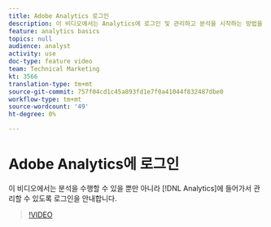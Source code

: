 ```yaml
---
title: Adobe Analytics 로그인
description: 이 비디오에서는 Analytics에 로그인 및 관리하고 분석을 시작하는 방법을 알아봅니다.
feature: analytics basics
topics: null
audience: analyst
activity: use
doc-type: feature video
team: Technical Marketing
kt: 3566
translation-type: tm+mt
source-git-commit: 757f04cd1c45a893fd1e7f0a41044f832487dbe0
workflow-type: tm+mt
source-wordcount: '49'
ht-degree: 0%

---
```



# Adobe Analytics에 로그인

이 비디오에서는 분석을 수행할 수 있을 뿐만 아니라 [!DNL Analytics]에 들어가서 관리할 수 있도록 로그인을 안내합니다.

>[!VIDEO](https://video.tv.adobe.com/v/28771/?quality=12)
